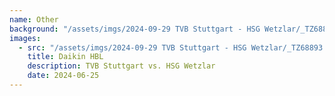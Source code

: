 ```yaml
---
name: Other
background: "/assets/imgs/2024-09-29 TVB Stuttgart - HSG Wetzlar/_TZ68893.jpg"
images:
  - src: "/assets/imgs/2024-09-29 TVB Stuttgart - HSG Wetzlar/_TZ68893.jpg"
    title: Daikin HBL
    description: TVB Stuttgart vs. HSG Wetzlar
    date: 2024-06-25
---
```

